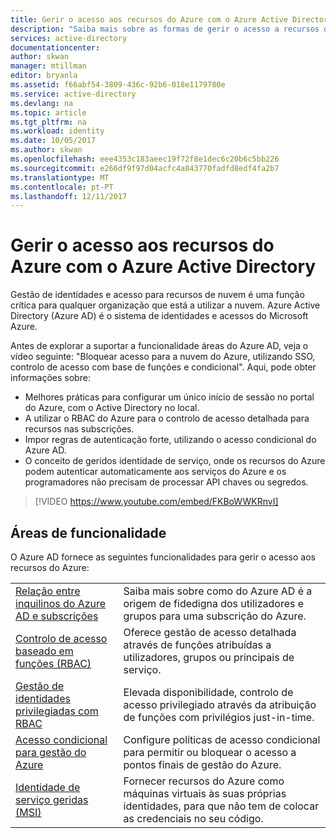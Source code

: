 ```yaml
---
title: Gerir o acesso aos recursos do Azure com o Azure Active Directory
description: "Saiba mais sobre as formas de gerir o acesso a recursos do Azure através de diferentes funcionalidades do Azure Active Directory."
services: active-directory
documentationcenter: 
author: skwan
manager: mtillman
editor: bryanla
ms.assetid: f66abf54-3809-436c-92b6-018e1179780e
ms.service: active-directory
ms.devlang: na
ms.topic: article
ms.tgt_pltfrm: na
ms.workload: identity
ms.date: 10/05/2017
ms.author: skwan
ms.openlocfilehash: eee4353c183aeec19f72f8e1dec6c20b6c5bb226
ms.sourcegitcommit: e266df9f97d04acfc4a843770fadfd8edf4fa2b7
ms.translationtype: MT
ms.contentlocale: pt-PT
ms.lasthandoff: 12/11/2017
---
```

# <a name="manage-access-to-azure-resources-with-azure-active-directory"></a>Gerir o acesso aos recursos do Azure com o Azure Active Directory

Gestão de identidades e acesso para recursos de nuvem é uma função crítica para qualquer organização que está a utilizar a nuvem. Azure Active Directory (Azure AD) é o sistema de identidades e acessos do Microsoft Azure.  

Antes de explorar a suportar a funcionalidade áreas do Azure AD, veja o vídeo seguinte: "Bloquear acesso para a nuvem do Azure, utilizando SSO, controlo de acesso com base de funções e condicional". Aqui, pode obter informações sobre:

- Melhores práticas para configurar um único início de sessão no portal do Azure, com o Active Directory no local.
- A utilizar o RBAC do Azure para o controlo de acesso detalhada para recursos nas subscrições.
- Impor regras de autenticação forte, utilizando o acesso condicional do Azure AD.
- O conceito de geridos identidade de serviço, onde os recursos do Azure podem autenticar automaticamente aos serviços do Azure e os programadores não precisam de processar API chaves ou segredos.

> [!VIDEO https://www.youtube.com/embed/FKBoWWKRnvI]

## <a name="feature-areas"></a>Áreas de funcionalidade
O Azure AD fornece as seguintes funcionalidades para gerir o acesso aos recursos do Azure:

|||
|---|---|
| [Relação entre inquilinos do Azure AD e subscrições](active-directory-understanding-resource-access.md) | Saiba mais sobre como do Azure AD é a origem de fidedigna dos utilizadores e grupos para uma subscrição do Azure. |
| [Controlo de acesso baseado em funções (RBAC)](role-based-access-control-what-is.md) | Oferece gestão de acesso detalhada através de funções atribuídas a utilizadores, grupos ou principais de serviço. |
| [Gestão de identidades privilegiadas com RBAC](pim-azure-resource.md) | Elevada disponibilidade, controlo de acesso privilegiado através da atribuição de funções com privilégios just-in-time. |
| [Acesso condicional para gestão do Azure](conditional-access-azure-management.md) | Configure políticas de acesso condicional para permitir ou bloquear o acesso a pontos finais de gestão do Azure. |
| [Identidade de serviço geridas (MSI)](msi-overview.md) | Fornecer recursos do Azure como máquinas virtuais às suas próprias identidades, para que não tem de colocar as credenciais no seu código. |

 